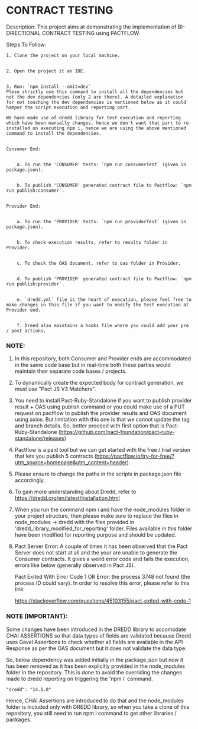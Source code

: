 # CONTRACT TESTING


Description: This project aims at demonstrating the implementation of BI-DIRECTIONAL CONTRACT TESTING using PACTFLOW.


Steps To Follow:


    1. Clone the project on your local machine.


    2. Open the project it an IDE.
    
    
    3. Run: `npm install --omit=dev`
    Plese strictly use this command to install all the dependencies but not the dev dependencies (only 2 are there). A detailed explanation for not touching the dev dependencies is mentioned below as it could hamper the script execution and reporting part.
    
    We have made use of dredd library for test execution and reporting which have been manually changes, hence we don't want that part to re-installed on executing npm i, hence we are using the above mentioned command to install the dependencies.
    
    
    Consumer End:
    
    
        a. To run the 'CONSUMER' tests: `npm run consumerTest` (given in package.json).
        
        
        b. To publish 'CONSUMER' generated contract file to Pactflow: `npm run publish:consumer`.
    
    
    Provider End:
        
        
        a. To run the 'PROVIDER' tests: `npm run providerTest` (given in package.json).
        
        
        b. To check execution results, refer to results folder in Provider.
        
        
        c. To check the OAS document, refer to oas folder in Provider.
        
        
        d. To publish 'PROVIDER' generated contract file to Pactflow: `npm run publish:provider`.
        
        
        e. `dredd.yml` file is the heart of execution, please feel free to make changes in this file if you want to modify the test execution at Provider end.
        
        
        f. Dreed also maintains a hooks file where you could add your pre / post actions.



### NOTE:
1. In this repository, both Consumer and Provider ends are accommodated in the same code base but in real-time both these parties would maintain their separate code bases / projects. 


2. To dynamically create the expected body for contract generation, we must use "Pact JS V3 Matchers".


2. You need to install Pact-Ruby-Standalone if you want to publish provider result + OAS using publish command or you could make use of a PUT request on pactflow to publish the provider results and OAS document using axios. But limitation with this one is that we cannot update the tag and branch details.
So, better proceed with first option that is Pact-Ruby-Standalone (https://github.com/pact-foundation/pact-ruby-standalone/releases)


3. Pactflow is a paid tool but we can get started with the free / trial version that lets you publish 5 contracts (https://pactflow.io/try-for-free/?utm_source=homepage&utm_content=header).


4. Please ensure to change the paths in the scripts in package.json file accordingly.


5. To gain more understanding about Dredd, refer to https://dredd.org/en/latest/installation.html


6. When you run the command npm i and have the node_modules folder in your project structure, then please make sure to replace the files in node_modules -> dredd with the files provided in 'dredd_library_modified_for_reporting' folder. Files available in this folder have been modified for reporting purpose and should be updated.


7. Pact Server Error: A couple of times it has been observed that the Pact Server does not start at all and the your are unable to generate the Consumer contracts. It gives a weird error code and fails the execution, errors like below (generally observed in Pact JS).

    Pact Exited With Error Code 1 OR Error: the process 3748 not found (the process ID could vary). In order to resolve this error, please refer to this link

    https://stackoverflow.com/questions/45103155/pact-exited-with-code-1



### NOTE (IMPORTANT):


Some changes have been introduced in the DREDD library to accomodate CHAI ASSERTIONS so that data types of fields are validated because Dredd uses Gavel Assertions to check whether all fields are available in the API Response as per the OAS document but it does not validate the data type.

So, below dependency was added initially in the package.json but now it has been removed as it has been explicitly provided in the node_modules folder in the repository. This is done to avoid the overriding the changes made to dredd reporting on triggering the 'npm i' command.
    
    "dredd": "14.1.0"

Hence, CHAI Assertions are introduced to do that and the node_modules folder is included only with DREDD library, so when you take a clone of this repository, you still need to run npm i command to get other libraries / packages.
